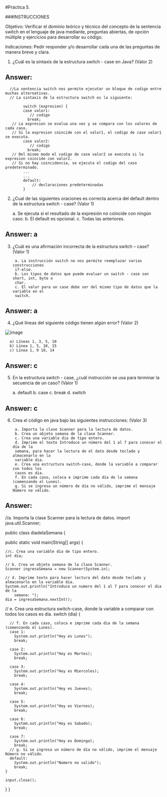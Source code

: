 #Práctica 5.

###INSTRUCCIONES

Objetivo: Verificar el dominio teórico y técnico del concepto de la sentencia switch
en el lenguaje de java mediante, preguntas abiertas, de opción múltiple y ejercicios para
desarrollar su código.

Indicaciones: Pedir responder y/o desarrollar cada una de las preguntas de manera
breve y clara.

1. ¿Cuál es la sintaxis de la estructura switch - case en Java? (Valor 2)

## Answer:

      //La sentencia switch nos permite ejecutar un bloque de codigo entre muchas alternativas.
      // La sintaxis de la estructura switch es la siguiente:

            switch (expresion) {
            case valor1:
               // codigo
              break;
       // La expresion se evalua una vez y se compara con los valores de cada caso.
       // Si la expresion coincide con el valor1, el codigo de case valor1 se executa.
            case valor2:
               // codigo
              break;
       // Del mismo modo el codigo de case valor2 se executa si la expresion coincide con valor2.
       // Si no hay coincidencia, se ejecuta el codigo del caso predeterminado.
            ...
            ...
            default:
                // declaraciones predeterminadas
            }

2. ¿Cual de las siguientes oraciones es correcta acerca del default dentro de la
estructura switch - case? (Valor 1)

      a. Se ejecuta si el resultado de la expresión no coincide con ningún caso.
      b. El default es opcional.
      c. Todas las anteriores.
      
## Answer: a 
      
3. ¿Cuál es una afirmación incorrecta de la estructura switch – case? (Valor 1)

        a. La instrucción switch no nos permite reemplazar varias construcciones
        if-else.
        b. Los tipos de datos que puede evaluar un switch - case son short, int, byte o
        char.
        c. El valor para un case debe ser del mismo tipo de datos que la variable en el
        switch.
 
 ## Answer: a
        
4. ¿Qué líneas del siguiente código tienen algún error? (Valor 2)

![image](https://user-images.githubusercontent.com/91554777/176980099-2bf4ede3-0c22-49af-9bc5-0d2f09f81976.png)

      a) Líneas 1, 3, 5, 10
      b) Línea 1, 5, 10, 15
      c) Línea 1, 9 10, 14
## Answer: c  
      
 5. En la estructura switch - case, ¿cuál instrucción se usa para terminar la secuencia
de un caso? (Valor 1)

      a. default
      b. case
      c. break
      d. switch
## Answer: c     
     
6. Crea el código en java bajo las siguientes instrucciones: (Valor 3)

        a. Importa la clase Scanner para la lectura de datos.
        b. Crea un objeto semana de la clase Scanner.
        c. Crea una variable dia de tipo entero.
        d. Imprime el texto Introduce un número del 1 al 7 para conocer el día de la
        semana, para hacer la lectura de el dato desde teclado y almacenarlo en la
        variable dia.
        e. Crea una estructura switch-case, donde la variable a comparar con todos los
        casos es dia.
        f. En cada caso, coloca e imprime cada día de la semana (comenzando el Lunes).
        g. Si se ingresa un número de día no válido, imprime el mensaje Número no válido.
        
## Answer:

//a. Importa la clase Scanner para la lectura de datos.
import java.util.Scanner;

public class diadelaSemana {

  public static void main(String[] args) {
  
    //c. Crea una variable dia de tipo entero.
    int dia;
    
    // b. Crea un objeto semana de la clase Scanner.
    Scanner ingresaSemana = new Scanner(System.in);

    // d. Imprime texto para hacer lectura del dato desde teclado y almacenarlo en la variable dia.
    System.out.println("Introduce un numero del 1 al 7 para conocer el dia de la
        semana: ");
    dia = ingresaSemana.nextInt();
    
   // e. Crea una estructura switch-case, donde la variable a comparar con todos los casos es dia.
    switch (dia) {

      // f. En cada caso, coloca e imprime cada dia de la semana (comenzando el Lunes).
      case 1:
        System.out.println("Hoy es Lunes");
        break;

      case 2:
        System.out.println("Hoy es Martes);
        break;
 
      case 3:
        System.out.println("Hoy es Miercoles);
        break;
        
      case 4:
        System.out.println("Hoy es Jueves);
        break;
      
      case 5:
        System.out.println("Hoy es Viernes);
        break;
        
      case 6:
        System.out.println("Hoy es Sabado);
        break;

      case 7:
        System.out.println("Hoy es Domingo);
        break;
      // g. Si se ingresa un número de día no válido, imprime el mensaje Número no válido.
      default:
        System.out.println("Numero no valido");
        break;
    }

    input.close();
  }
}

